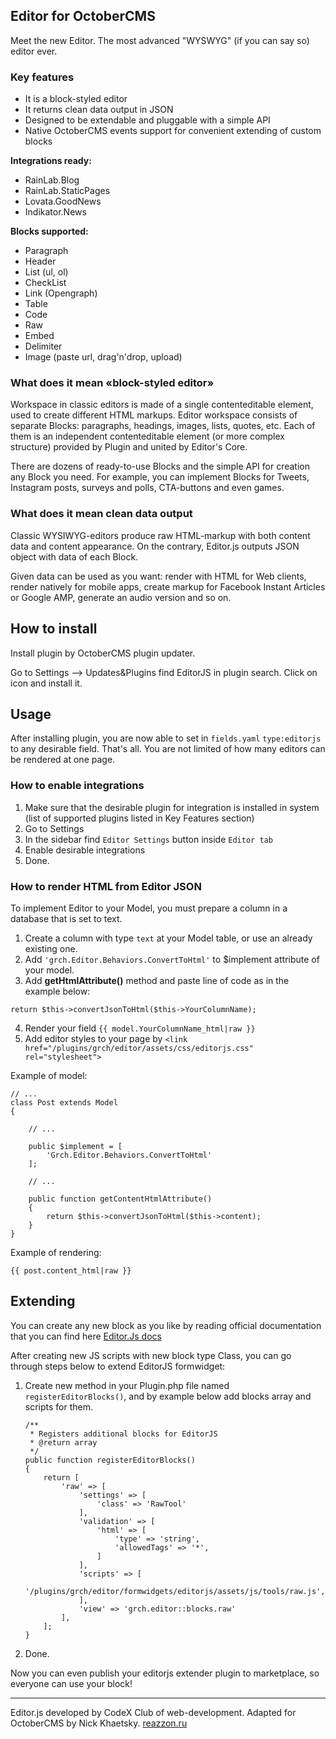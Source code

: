 ## **Editor for OctoberCMS**

Meet the new Editor. The most advanced "WYSWYG" (if you can say so) editor ever.

### **Key features**

- It is a block-styled editor
- It returns clean data output in JSON
- Designed to be extendable and pluggable with a simple API
- Native OctoberCMS events support for convenient extending of custom blocks

**Integrations ready:**
- RainLab.Blog
- RainLab.StaticPages
- Lovata.GoodNews
- Indikator.News

**Blocks supported:**
- Paragraph
- Header
- List (ul, ol)
- CheckList
- Link (Opengraph)
- Table
- Code
- Raw
- Embed
- Delimiter
- Image (paste url, drag'n'drop, upload)

### **What does it mean «block-styled editor»**

Workspace in classic editors is made of a single contenteditable element, used to create different HTML markups. Editor workspace consists of separate Blocks: paragraphs, headings, images, lists, quotes, etc. Each of them is an independent contenteditable element (or more complex structure) provided by Plugin and united by Editor's Core.

There are dozens of ready-to-use Blocks and the simple API for creation any Block you need. For example, you can implement Blocks for Tweets, Instagram posts, surveys and polls, CTA-buttons and even games.

### **What does it mean clean data output**

Classic WYSIWYG-editors produce raw HTML-markup with both content data and content appearance. On the contrary, Editor.js outputs JSON object with data of each Block.

Given data can be used as you want: render with HTML for Web clients, render natively for mobile apps, create markup for Facebook Instant Articles or Google AMP, generate an audio version and so on.

## **How to install**

Install plugin by OctoberCMS plugin updater.

Go to Settings –> Updates&Plugins find EditorJS in plugin search. Click on icon and install it.

## **Usage**

After installing plugin, you are now able to set in `fields.yaml`  `type:editorjs` to any desirable field. That's all.
You are not limited of how many editors can be rendered at one page.

### How to enable integrations

1. Make sure that the desirable plugin for integration is installed in system (list of supported plugins listed in Key Features section) 
2. Go to Settings
3. In the sidebar find `Editor Settings` button inside `Editor tab`
4. Enable desirable integrations
5. Done.

### How to render HTML from Editor JSON
To implement Editor to your Model, you must prepare a column in a database that is set to text.

1. Create a column with type `text` at your Model table, or use an already existing one.
2. Add `'grch.Editor.Behaviors.ConvertToHtml'` to $implement attribute of your model.
3. Add **get<YourColumnName>HtmlAttribute()** method and paste line of code as in the example below:
```
return $this->convertJsonToHtml($this->YourColumnName);
```
4. Render your field `{{ model.YourColumnName_html|raw }}`
5. Add editor styles to your page by `<link href="/plugins/grch/editor/assets/css/editorjs.css" rel="stylesheet">`

Example of model:
```
// ...
class Post extends Model
{

    // ...

    public $implement = [
        'Grch.Editor.Behaviors.ConvertToHtml'
    ];

    // ...

    public function getContentHtmlAttribute()
    {
        return $this->convertJsonToHtml($this->content);
    }
}
```
Example of rendering:
```
{{ post.content_html|raw }}
```

## **Extending**

You can create any new block as you like by reading official documentation that you can find here [Editor.Js docs](https://editorjs.io/api)

After creating new JS scripts with new block type Class, you can go through steps below to extend EditorJS formwidget:
1. Create new method in your Plugin.php file named `registerEditorBlocks()`, and by example below add blocks array and scripts for them.
    ```
    /**
     * Registers additional blocks for EditorJS
     * @return array
     */
    public function registerEditorBlocks()
    {
        return [
            'raw' => [
                'settings' => [
                    'class' => 'RawTool'
                ],
                'validation' => [
                    'html' => [
                        'type' => 'string',
                        'allowedTags' => '*',
                    ]
                ],
                'scripts' => [
                    '/plugins/grch/editor/formwidgets/editorjs/assets/js/tools/raw.js',
                ],
                'view' => 'grch.editor::blocks.raw'
            ],
        ];
    }
    ```
2. Done.

Now you can even publish your editorjs extender plugin to marketplace, so everyone can use your block!

---

Editor.js developed by CodeX Club of web-development.
Adapted for OctoberCMS by Nick Khaetsky. [reazzon.ru](https://reazzon.ru)
